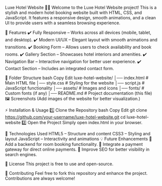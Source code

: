 Luxe Hotel Website 🏨✨
Welcome to the Luxe Hotel Website project! This is a stylish and modern hotel booking website built with HTML, CSS, and JavaScript. It features a responsive design, smooth animations, and a clean UI to provide users with a seamless browsing experience.

🚀 Features
✔️ Fully Responsive – Works across all devices (mobile, tablet, and desktop).
✔️ Modern UI/UX – Elegant layout with smooth animations and transitions.
✔️ Booking Form – Allows users to check availability and book rooms.
✔️ Gallery Section – Showcases hotel interiors and amenities.
✔️ Navigation Bar – Interactive navigation for better user experience.
✔️ Contact Section – Includes an integrated contact form.

📂 Folder Structure
bash
Copy
Edit
luxe-hotel-website/
│── index.html         # Main HTML file
│── style.css         # Styling for the website
│── script.js         # JavaScript functionality
│── assets/           # Images and icons
│── fonts/            # Custom fonts (if any)
│── README.md         # Project documentation (this file)
🖼️ Screenshots
(Add images of the website for better visualization.)

⚡ Installation & Usage
1️⃣ Clone the Repository
bash
Copy
Edit
git clone https://github.com/your-username/luxe-hotel-website.git
cd luxe-hotel-website
2️⃣ Open the Project
Simply open index.html in your browser.

🔧 Technologies Used
HTML5 – Structure and content
CSS3 – Styling and layout
JavaScript – Interactivity and animations
💡 Future Enhancements
🔹 Add a backend for room booking functionality.
🔹 Integrate a payment gateway for direct online payments.
🔹 Improve SEO for better visibility in search engines.

📜 License
This project is free to use and open-source.

🙌 Contributing
Feel free to fork this repository and enhance the project. Contributions are always welcome!
